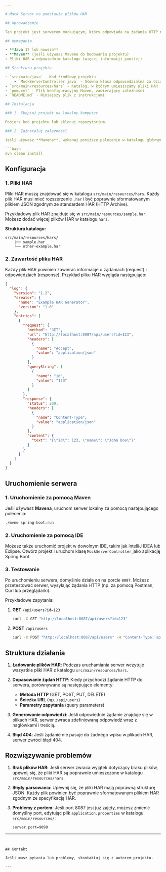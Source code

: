 ```yaml
---

# Mock Server na podstawie plików HAR

## Wprowadzenie

Ten projekt jest serwerem mockującym, który odpowiada na żądania HTTP na podstawie wcześniej zapisanych plików HAR (HTTP Archive). Pliki HAR zawierają szczegółowe informacje o żądaniach HTTP, odpowiedziach i ich nagłówkach. Serwer dynamicznie generuje odpowiedzi na podstawie tych danych.

## Wymagania

- **Java 17 lub nowsza**
- **Maven** (jeśli używasz Mavena do budowania projektu)
- Pliki HAR w odpowiednim katalogu (więcej informacji poniżej)

## Struktura projektu

- `src/main/java` - Kod źródłowy projektu
    - `MockServerController.java` - Główna klasa odpowiedzialna za działanie serwera
- `src/main/resources/hars` - Katalog, w którym umieszczamy pliki HAR
- `pom.xml` - Plik konfiguracyjny Maven, zawierający zależności
- `README.md` - Niniejszy plik z instrukcjami

## Instalacja

### 1. Skopiuj projekt na lokalny komputer

Pobierz kod projektu lub sklonuj repozytorium.

### 2. Zainstaluj zależności

Jeśli używasz **Mavena**, wykonaj poniższe polecenie w katalogu głównym projektu, aby pobrać zależności.

```bash
mvn clean install
```

## Konfiguracja

### 1. Pliki HAR

Pliki HAR muszą znajdować się w katalogu `src/main/resources/hars`. Każdy plik HAR musi mieć rozszerzenie `.har` i być poprawnie sformatowanym plikiem JSON zgodnym ze standardem HAR (HTTP Archive).

Przykładowy plik HAR znajduje się w `src/main/resources/sample.har`. Możesz dodać więcej plików HAR w katalogu `hars`.

**Struktura katalogu:**

```
src/main/resources/hars/
    ├── sample.har
    └── other-example.har
```

### 2. Zawartość pliku HAR

Każdy plik HAR powinien zawierać informacje o żądaniach (request) i odpowiedziach (response). Przykład pliku HAR wygląda następująco:

```json
{
  "log": {
    "version": "1.2",
    "creator": {
      "name": "Example HAR Generator",
      "version": "1.0"
    },
    "entries": [
      {
        "request": {
          "method": "GET",
          "url": "http://localhost:8087/api/users?id=123",
          "headers": [
            {
              "name": "Accept",
              "value": "application/json"
            }
          ],
          "queryString": [
            {
              "name": "id",
              "value": "123"
            }
          ]
        },
        "response": {
          "status": 200,
          "headers": [
            {
              "name": "Content-Type",
              "value": "application/json"
            }
          ],
          "content": {
            "text": "{\"id\": 123, \"name\": \"John Doe\"}"
          }
        }
      }
    ]
  }
}
```

## Uruchomienie serwera

### 1. Uruchomienie za pomocą Maven

Jeśli używasz **Mavena**, uruchom serwer lokalny za pomocą następującego polecenia:

```bash
./mvnw spring-boot:run
```

### 2. Uruchomienie za pomocą IDE

Możesz także uruchomić projekt w dowolnym IDE, takim jak IntelliJ IDEA lub Eclipse. Otwórz projekt i uruchom klasę `MockServerController` jako aplikację Spring Boot.

### 3. Testowanie

Po uruchomieniu serwera, domyślnie działa on na porcie `8087`. Możesz przetestować serwer, wysyłając żądania HTTP (np. za pomocą Postman, Curl lub przeglądarki).

Przykładowe zapytania:

1. **GET** `/api/users?id=123`
   ```bash
   curl -X GET "http://localhost:8087/api/users?id=123"
   ```

2. **POST** `/api/users`
   ```bash
   curl -X POST "http://localhost:8087/api/users" -H "Content-Type: application/json" -d '{"name":"Jane Doe"}'
   ```

## Struktura działania

1. **Ładowanie plików HAR**: Podczas uruchamiania serwer wczytuje wszystkie pliki HAR z katalogu `src/main/resources/hars`.

2. **Dopasowanie żądań HTTP**: Kiedy przychodzi żądanie HTTP do serwera, porównywane są następujące elementy:
    - **Metoda HTTP** (GET, POST, PUT, DELETE)
    - **Ścieżka URL** (np. `/api/users`)
    - **Parametry zapytania** (query parameters)

3. **Generowanie odpowiedzi**: Jeśli odpowiednie żądanie znajduje się w plikach HAR, serwer zwraca zdefiniowaną odpowiedź wraz z nagłówkami i treścią.

4. **Błąd 404**: Jeśli żądanie nie pasuje do żadnego wpisu w plikach HAR, serwer zwróci błąd 404.

## Rozwiązywanie problemów

1. **Brak plików HAR**: Jeśli serwer zwraca wyjątek dotyczący braku plików, upewnij się, że pliki HAR są poprawnie umieszczone w katalogu `src/main/resources/hars`.

2. **Błędy parsowania**: Upewnij się, że pliki HAR mają poprawną strukturę JSON. Każdy plik powinien być poprawnie sformatowanym plikiem HAR zgodnym ze specyfikacją HAR.

3. **Problemy z portem**: Jeśli port 8087 jest już zajęty, możesz zmienić domyślny port, edytując plik `application.properties` w katalogu `src/main/resources/`:
   ```properties
   server.port=9090
   ```

---
```


## Kontakt

Jeśli masz pytania lub problemy, skontaktuj się z autorem projektu.

---
